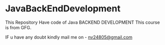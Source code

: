 # JavaBackEndDevelopment
This Repository Have code of Java BACKEND DEVELOPMENT 
This course is from GFG.

IF u have any doubt kindly mail me on - nv24805@gmail.com
